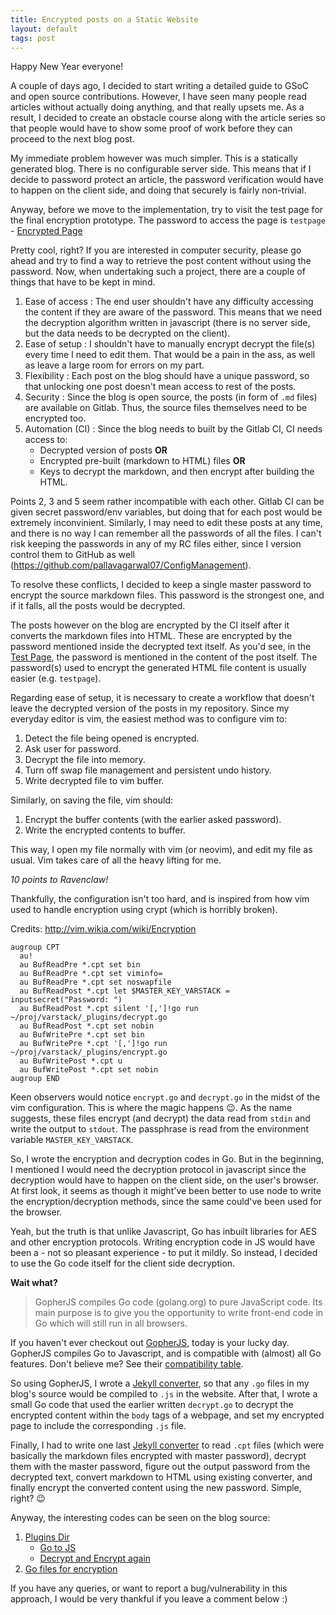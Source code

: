 ```yaml
---
title: Encrypted posts on a Static Website
layout: default
tags: post
---
```


Happy New Year everyone!

A couple of days ago, I decided to start writing a detailed guide to GSoC and
open source contributions. However, I have seen many people read articles
without actually doing anything, and that really upsets me. As a result, I
decided to create an obstacle course along with the article series so that
people would have to show some proof of work before they can proceed to the
next blog post.

My immediate problem however was much simpler. This is a statically generated
blog. There is no configurable server side. This means that if I decide to
password protect an article, the password verification would have to happen
on the client side, and doing that securely is fairly non-trivial.

Anyway, before we move to the implementation, try to visit the test page for
the final encryption prototype. The password to access the page is `testpage` -
[Encrypted Page](/encrypted/testpage)

Pretty cool, right? If you are interested in computer security, please go ahead
and try to find a way to retrieve the post content without using the password.
Now, when undertaking such a project, there are a couple of things that have to
be kept in mind.

1. Ease of access
    : The end user shouldn't have any difficulty accessing the content if they
    are aware of the password. This means that we need the decryption algorithm
    written in javascript (there is no server side, but the data needs to be
    decrypted on the client).
2. Ease of setup
    : I shouldn't have to manually encrypt decrypt the file(s) every time I need
    to edit them. That would be a pain in the ass, as well as leave a large room
    for errors on my part.
3. Flexibility
    : Each post on the blog should have a unique password, so that unlocking one
    post doesn't mean access to rest of the posts.
4. Security
    : Since the blog is open source, the posts (in form of `.md` files) are
    available on Gitlab. Thus, the source files themselves need to be encrypted
    too.
5. Automation (CI)
    : Since the blog needs to built by the Gitlab CI, CI needs access to:
    - Decrypted version of posts **OR**
    - Encrypted pre-built (markdown to HTML) files **OR**
    - Keys to decrypt the markdown, and then encrypt after building the HTML.

Points 2, 3 and 5 seem rather incompatible with each other. Gitlab CI can be
given secret password/env variables, but doing that for each post would be
extremely inconvinient. Similarly, I may need to edit these posts at any time,
and there is no way I can remember all the passwords of all the files. I can't
risk keeping the passwords in any of my RC files either, since I version
control them to GitHub as well
(<https://github.com/pallavagarwal07/ConfigManagement>).

To resolve these conflicts, I decided to keep a single master password to
encrypt the source markdown files. This password is the strongest one, and if
it falls, all the posts would be decrypted.

The posts however on the blog are encrypted by the CI itself after it converts
the markdown files into HTML. These are encrypted by the password mentioned
inside the decrypted text itself. As you'd see, in the [Test
Page](/encrypted/testpage), the password is mentioned in the content of the
post itself. The password(s) used to encrypt the generated HTML file content
is usually easier (e.g. `testpage`).

Regarding ease of setup, it is necessary to create a workflow that doesn't
leave the decrypted version of the posts in my repository. Since my everyday
editor is vim, the easiest method was to configure vim to:

1. Detect the file being opened is encrypted.
2. Ask user for password.
3. Decrypt the file into memory.
4. Turn off swap file management and persistent undo history.
5. Write decrypted file to vim buffer.

Similarly, on saving the file, vim should:

1. Encrypt the buffer contents (with the earlier asked password).
2. Write the encrypted contents to buffer.

This way, I open my file normally with vim (or neovim), and edit my file as
usual. Vim takes care of all the heavy lifting for me.

*10 points to Ravenclaw!*

Thankfully, the configuration isn't too hard, and is inspired from how vim
used to handle encryption using crypt (which is horribly broken).

Credits: <http://vim.wikia.com/wiki/Encryption>

```
augroup CPT
  au!
  au BufReadPre *.cpt set bin
  au BufReadPre *.cpt set viminfo=
  au BufReadPre *.cpt set noswapfile
  au BufReadPost *.cpt let $MASTER_KEY_VARSTACK = inputsecret("Password: ")
  au BufReadPost *.cpt silent '[,']!go run ~/proj/varstack/_plugins/decrypt.go
  au BufReadPost *.cpt set nobin
  au BufWritePre *.cpt set bin
  au BufWritePre *.cpt '[,']!go run ~/proj/varstack/_plugins/encrypt.go
  au BufWritePost *.cpt u
  au BufWritePost *.cpt set nobin
augroup END
```

Keen observers would notice `encrypt.go` and `decrypt.go` in the midst of the
vim configuration. This is where the magic happens 😉. As the name suggests,
these files encrypt (and decrypt) the data read from `stdin` and write the
output to `stdout`. The passphrase is read from the environment variable
`MASTER_KEY_VARSTACK`.

So, I wrote the encryption and decryption codes in Go. But in the beginning, I
mentioned I would need the decryption protocol in javascript since the
decryption would have to happen on the client side, on the user's browser.
At first look, it seems as though it might've been better to use node to write
the encryption/decryption methods, since the same could've been used for the
browser.

Yeah, but the truth is that unlike Javascript, Go has inbuilt libraries for AES
and other encryption protocols. Writing encryption code in JS would have been
a - not so pleasant experience - to put it mildly. So instead, I decided to use
the Go code itself for the client side decryption.

**Wait what?**

> GopherJS compiles Go code (golang.org) to pure JavaScript code. Its main
> purpose is to give you the opportunity to write front-end code in Go which
> will still run in all browsers.

If you haven't ever checkout out
[GopherJS](https://github.com/gopherjs/gopherjs), today is your lucky day.
GopherJS compiles Go to Javascript, and is compatible with (almost) all Go
features.  Don't believe me? See their [compatibility
table](https://github.com/gopherjs/gopherjs/blob/master/doc/packages.md).

So using GopherJS, I wrote a [Jekyll
converter](https://jekyllrb.com/docs/plugins/#converters), so that any `.go`
files in my blog's source would be compiled to `.js` in the website. After
that, I wrote a small Go code that used the earlier written `decrypt.go` to
decrypt the encrypted content within the `body` tags of a webpage, and set my
encrypted page to include the corresponding `.js` file.

Finally, I had to write one last [Jekyll
converter](https://jekyllrb.com/docs/plugins/#converters) to read `.cpt` files
(which were basically the markdown files encrypted with master password),
decrypt them with the master password, figure out the output password from the
decrypted text, convert markdown to HTML using existing converter, and finally
encrypt the converted content using the new password. Simple, right? 😉

Anyway, the interesting codes can be seen on the blog source:

1. [Plugins Dir](https://gitlab.com/pallavagarwal07/pallavagarwal07.gitlab.io/tree/source/_plugins)
    - [Go to JS](https://gitlab.com/pallavagarwal07/pallavagarwal07.gitlab.io/blob/source/_plugins/gopherjs.rb)
    - [Decrypt and Encrypt again](https://gitlab.com/pallavagarwal07/pallavagarwal07.gitlab.io/blob/source/_plugins/hooks.rb)
2. [Go files for encryption](https://gitlab.com/pallavagarwal07/pallavagarwal07.gitlab.io/tree/source/_lib/encrypt)


If you have any queries, or want to report a bug/vulnerability in this
approach, I would be very thankful if you leave a comment below :)
